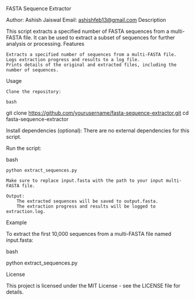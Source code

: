 FASTA Sequence Extractor

Author: Ashish Jaiswal
Email: ashishfeb13@gmail.com
Description

This script extracts a specified number of FASTA sequences from a multi-FASTA file. It can be used to extract a subset of sequences for further analysis or processing.
Features

    Extracts a specified number of sequences from a multi-FASTA file.
    Logs extraction progress and results to a log file.
    Prints details of the original and extracted files, including the number of sequences.

Usage

    Clone the repository:

    bash

git clone https://github.com/yourusername/fasta-sequence-extractor.git
cd fasta-sequence-extractor

Install dependencies (optional):
There are no external dependencies for this script.

Run the script:

bash

    python extract_sequences.py

    Make sure to replace input.fasta with the path to your input multi-FASTA file.

    Output:
        The extracted sequences will be saved to output.fasta.
        The extraction progress and results will be logged to extraction.log.

Example

To extract the first 10,000 sequences from a multi-FASTA file named input.fasta:

bash

python extract_sequences.py

License

This project is licensed under the MIT License - see the LICENSE file for details.
